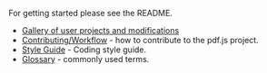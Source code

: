 For getting started please see the README.

+ [Gallery of user projects and modifications](wiki/Gallery-of-user-projects-and-modifications)
+ [Contributing/Workflow](wiki/Contributing) - how to contribute to the pdf.js project.
+ [Style Guide](wiki/Style-Guide) - Coding style guide.
+ [Glossary](wiki/Glossary) - commonly used terms.
